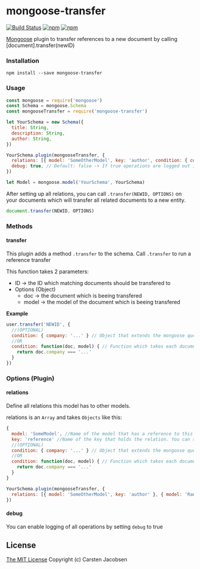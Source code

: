 # mongoose-transfer

[![Build Status](https://travis-ci.org/ElderAS/mongoose-transfer.svg?branch=master&style=flat-square)](https://travis-ci.org/ElderAS/mongoose-transfer)
[![npm](https://img.shields.io/npm/dt/mongoose-transfer.svg?style=flat-square)](https://www.npmjs.com/package/mongoose-transfer)
[![npm](https://img.shields.io/npm/v/mongoose-transfer.svg?style=flat-square)](https://www.npmjs.com/package/mongoose-transfer)

[Mongoose](http://mongoosejs.com/) plugin to transfer references to a new document by calling [document].transfer(newID)

### Installation

`npm install --save mongoose-transfer`

### Usage

```js
const mongoose = require('mongoose')
const Schema = mongoose.Schema
const mongooseTransfer = require('mongoose-transfer')

let YourSchema = new Schema({
  title: String,
  description: String,
  author: String,
})

YourSchema.plugin(mongooseTransfer, {
  relations: [{ model: 'SomeOtherModel', key: 'author', condition: { company: '...' } }],
  debug: true, // Default: false -> If true operations are logged out in your console
})

let Model = mongoose.model('YourSchema', YourSchema)
```

After setting up all relations, you can call `.transfer(NEWID, OPTIONS)` on your documents which will transfer all related documents to a new entity.

```js
document.transfer(NEWID, OPTIONS)
```

### Methods

#### transfer

This plugin adds a method `.transfer` to the schema. Call `.transfer` to run a reference transfer

This function takes 2 parameters:

- ID -> the ID which matching documents should be transfered to
- Options (Object)
  - doc -> the document which is beeing transfered
  - model -> the model of the document which is beeing transfered

**Example**

```js
user.transfer('NEWID', {
  //(OPTIONAL)
  condition: { company: '...' } // Object that extends the mongoose query -> same style as query object in mongoose
  //OR
  condition: function(doc, model) { // Function which takes each document entry as a parameter and returns true or false (Promise is allowed)
    return doc.company === '...'
  }
})
```

### Options (Plugin)

#### relations

Define all relations this model has to other models.

relations is an `Array` and takes `Objects` like this:

```js
{
  model: 'SomeModel', //Name of the model that has a reference to this model
  key: 'reference' //Name of the key that holds the relation. You can send an array aswell
  //(OPTIONAL)
  condition: { company: '...' } // Object that extends the mongoose query -> same style as query object in mongoose
  //OR
  condition: function(doc, model) { // Function which takes each document entry as a parameter and returns true or false (Promise is allowed)
    return doc.company === '...'
  }
}
```

```js
YourSchema.plugin(mongooseTransfer, {
  relations: [{ model: 'SomeOtherModel', key: 'author' }, { model: 'RandomModel', key: 'user' }],
})
```

#### debug

You can enable logging of all operations by setting `debug` to true

## License

[The MIT License](http://opensource.org/licenses/MIT)
Copyright (c) Carsten Jacobsen
